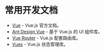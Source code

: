 # 常用开发文档

- [Vue](https://cn.vuejs.org) - Vue.js 官方文档。
- [Ant Design Vue](https://www.antdv.com/docs/vue/introduce-cn) - 基于 Vue.js 的 UI 组件库。
- [Vue Router](https://router.vuejs.org/zh/) - Vue.js 配套路由库。
- [Vuex](https://vuex.vuejs.org/zh/) - Vue.js 状态管理库。
